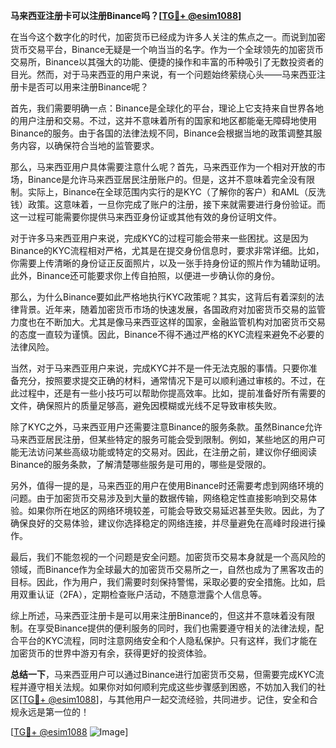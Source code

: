 **马来西亚注册卡可以注册Binance吗？[[TG💪+ @esim1088](https://t.me/s/esim1088)]**

在当今这个数字化的时代，加密货币已经成为许多人关注的焦点之一。而说到加密货币交易平台，Binance无疑是一个响当当的名字。作为一个全球领先的加密货币交易所，Binance以其强大的功能、便捷的操作和丰富的币种吸引了无数投资者的目光。然而，对于马来西亚的用户来说，有一个问题始终萦绕心头——马来西亚注册卡是否可以用来注册Binance呢？

首先，我们需要明确一点：Binance是全球化的平台，理论上它支持来自世界各地的用户注册和交易。不过，这并不意味着所有的国家和地区都能毫无障碍地使用Binance的服务。由于各国的法律法规不同，Binance会根据当地的政策调整其服务内容，以确保符合当地的监管要求。

那么，马来西亚用户具体需要注意什么呢？首先，马来西亚作为一个相对开放的市场，Binance是允许马来西亚居民注册账户的。但是，这并不意味着完全没有限制。实际上，Binance在全球范围内实行的是KYC（了解你的客户）和AML（反洗钱）政策。这意味着，一旦你完成了账户的注册，接下来就需要进行身份验证。而这一过程可能需要你提供马来西亚身份证或其他有效的身份证明文件。

对于许多马来西亚用户来说，完成KYC的过程可能会带来一些困扰。这是因为Binance的KYC流程相对严格，尤其是在提交身份信息时，要求非常详细。比如，你需要上传清晰的身份证正反面照片，以及一张手持身份证的照片作为辅助证明。此外，Binance还可能要求你上传自拍照，以便进一步确认你的身份。

那么，为什么Binance要如此严格地执行KYC政策呢？其实，这背后有着深刻的法律背景。近年来，随着加密货币市场的快速发展，各国政府对加密货币交易的监管力度也在不断加大。尤其是像马来西亚这样的国家，金融监管机构对加密货币交易的态度一直较为谨慎。因此，Binance不得不通过严格的KYC流程来避免不必要的法律风险。

当然，对于马来西亚用户来说，完成KYC并不是一件无法克服的事情。只要你准备充分，按照要求提交正确的材料，通常情况下是可以顺利通过审核的。不过，在此过程中，还是有一些小技巧可以帮助你提高效率。比如，提前准备好所有需要的文件，确保照片的质量足够高，避免因模糊或光线不足导致审核失败。

除了KYC之外，马来西亚用户还需要注意Binance的服务条款。虽然Binance允许马来西亚居民注册，但某些特定的服务可能会受到限制。例如，某些地区的用户可能无法访问某些高级功能或特定的交易对。因此，在注册之前，建议你仔细阅读Binance的服务条款，了解清楚哪些服务是可用的，哪些是受限的。

另外，值得一提的是，马来西亚的用户在使用Binance时还需要考虑到网络环境的问题。由于加密货币交易涉及到大量的数据传输，网络稳定性直接影响到交易体验。如果你所在地区的网络环境较差，可能会导致交易延迟甚至失败。因此，为了确保良好的交易体验，建议你选择稳定的网络连接，并尽量避免在高峰时段进行操作。

最后，我们不能忽视的一个问题是安全问题。加密货币交易本身就是一个高风险的领域，而Binance作为全球最大的加密货币交易所之一，自然也成为了黑客攻击的目标。因此，作为用户，我们需要时刻保持警惕，采取必要的安全措施。比如，启用双重认证（2FA），定期检查账户活动，不随意泄露个人信息等。

综上所述，马来西亚注册卡是可以用来注册Binance的，但这并不意味着没有限制。在享受Binance提供的便利服务的同时，我们也需要遵守相关的法律法规，配合平台的KYC流程，同时注意网络安全和个人隐私保护。只有这样，我们才能在加密货币的世界中游刃有余，获得更好的投资体验。

**总结一下**，马来西亚用户可以通过Binance进行加密货币交易，但需要完成KYC流程并遵守相关法规。如果你对如何顺利完成这些步骤感到困惑，不妨加入我们的社区[[TG💪+ @esim1088](https://t.me/s/esim1088)]，与其他用户一起交流经验，共同进步。记住，安全和合规永远是第一位的！

[[TG💪+ @esim1088](https://t.me/s/esim1088) ![Image](https://i.postimg.cc/4NQfJmqS/Snipaste-2025-05-13-00-14-12.png)]